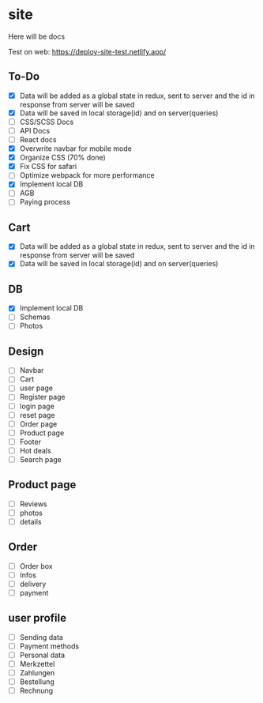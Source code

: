 # site
Here will be docs

Test on web: https://deploy-site-test.netlify.app/

## To-Do
- [x] Data will be added as a global state in redux, sent to server and the id in response from server will be saved
- [x] Data will be saved in local storage(id) and on server(queries)
- [ ] CSS/SCSS Docs
- [ ] API Docs
- [ ] React docs
- [x] Overwrite navbar for mobile mode
- [x] Organize CSS (70% done)
- [x] Fix CSS for safari
- [ ] Optimize webpack for more performance
- [x] Implement local DB
- [ ] AGB
- [ ] Paying process

## Cart
- [x] Data will be added as a global state in redux, sent to server and the id in response from server will be saved
- [x] Data will be saved in local storage(id) and on server(queries)

## DB
- [x] Implement local DB
- [ ] Schemas
- [ ] Photos

## Design
- [ ] Navbar
- [ ] Cart
- [ ] user page
- [ ] Register page
- [ ] login page
- [ ] reset page
- [ ] Order page
- [ ] Product page
- [ ] Footer
- [ ] Hot deals
- [ ] Search page

## Product page
- [ ] Reviews
- [ ] photos
- [ ] details

## Order
- [ ] Order box
- [ ] Infos
- [ ] delivery
- [ ] payment

## user profile
- [ ] Sending data
- [ ] Payment methods
- [ ] Personal data
- [ ] Merkzettel
- [ ] Zahlungen
- [ ] Bestellung
- [ ] Rechnung